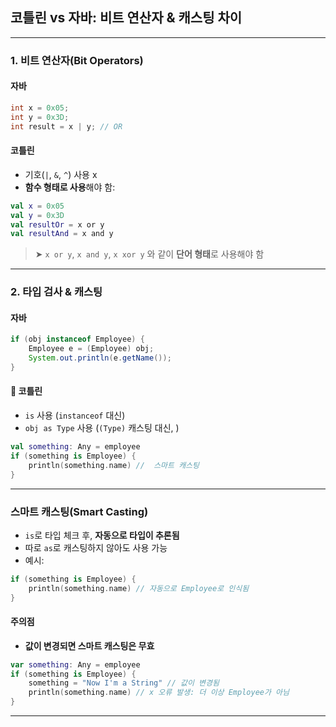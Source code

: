 ## 코틀린 vs 자바: 비트 연산자 & 캐스팅 차이

---

### 1. 비트 연산자(Bit Operators)

#### 자바

```java
int x = 0x05;
int y = 0x3D;
int result = x | y; // OR
```

####  코틀린

* 기호(`|`, `&`, `^`) 사용 x
* **함수 형태로 사용**해야 함:

```kotlin
val x = 0x05
val y = 0x3D
val resultOr = x or y
val resultAnd = x and y
```

> ➤ `x or y`, `x and y`, `x xor y` 와 같이 **단어 형태**로 사용해야 함

---

###  2. 타입 검사 & 캐스팅

####  자바

```java
if (obj instanceof Employee) {
    Employee e = (Employee) obj;
    System.out.println(e.getName());
}
```

#### 📌 코틀린

* `is` 사용 (`instanceof` 대신)
* `obj as Type` 사용 (`(Type)` 캐스팅 대신, )

```kotlin
val something: Any = employee
if (something is Employee) {
    println(something.name) //  스마트 캐스팅
}
```

---

###  스마트 캐스팅(Smart Casting)

* `is`로 타입 체크 후, **자동으로 타입이 추론됨**
* 따로 `as`로 캐스팅하지 않아도 사용 가능
* 예시:

```kotlin
if (something is Employee) {
    println(something.name) // 자동으로 Employee로 인식됨
}
```

####  주의점

* **값이 변경되면 스마트 캐스팅은 무효**

```kotlin
var something: Any = employee
if (something is Employee) {
    something = "Now I'm a String" // 값이 변경됨
    println(something.name) // x 오류 발생: 더 이상 Employee가 아님
}
```

---


